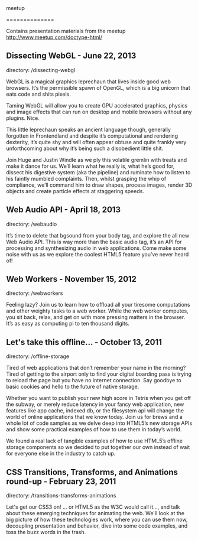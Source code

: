 <!doctype html> meetup
==============

Contains presentation materials from the <!doctype html> meetup
http://www.meetup.com/doctype-html/

Dissecting WebGL - June 22, 2013
-------------
directory: /dissecting-webgl

WebGL is a magical graphics leprechaun that lives inside good web browsers. 
It’s the permissible spawn of OpenGL, which is a big unicorn that eats code and shits pixels.

Taming WebGL will allow you to create GPU accelerated graphics, physics and 
image effects that can run on desktop and mobile browsers without any plugins. Nice.

This little leprechaun speaks an ancient language though, generally forgotten 
in Frontendland and despite it’s computational and rendering dexterity, it’s 
quite shy and will often appear obtuse and quite frankly very unforthcoming 
about why it’s being such a disobedient little shit.

Join Huge and Justin Windle as we ply this volatile gremlin with treats and 
make it dance for us. We’ll learn what he really is, what he’s good for, 
dissect his digestive system (aka the pipeline) and ruminate how to listen to his 
faintly mumbled complaints. Then, whilst grasping the whip of compliance, we’ll 
command him to draw shapes, process images, render 3D objects and create particle 
effects at staggering speeds.



Web Audio API - April 18, 2013
-------------
directory: /webaudio

It’s time to delete that bgsound from your body tag, and explore 
the all new Web Audio API. This is way more than the basic audio 
tag, it’s an API for processing and synthesizing audio in web 
applications. Come make some noise with us as we explore the 
coolest HTML5 feature you’ve never heard of!


Web Workers - November 15, 2012
-------------
directory: /webworkers

Feeling lazy?  Join us to learn how to offload all your tiresome computations and 
other weighty tasks to a web worker.  While the web worker computes, you sit back, 
relax, and get on with more pressing matters in the browser.  It’s as easy as 
computing pi to ten thousand digits.


Let's take this offline... - October 13, 2011
-------------
directory: /offline-storage

Tired of web applications that don’t remember your name in the morning? Tired of
getting to the airport only to find your digital boarding pass is trying to reload 
the page but you have no internet connection. Say goodbye to basic cookies and hello 
to the future of native storage.

Whether you want to publish your new high score in Tetris when you get off the 
subway, or merely reduce latency in your fancy web application, new features 
like app cache, indexed db, or the filesystem api will change the world of online 
applications that we know today. Join us for brews and a whole lot of code 
samples as we delve deep into HTML5’s new storage APIs and show some practical 
examples of how to use them in today’s world.

We found a real lack of tangible examples of how to use HTML5’s offline storage 
components so we decided to put together our own instead of wait for everyone 
else in the industry to catch up. 


CSS Transitions, Transforms, and Animations round-up - February 23, 2011
-------------
directory: /transitions-transforms-animations

Let's get our CSS3 on! ... or HTML5 as the W3C would call it..., and talk 
about these emerging techniques for animating the web. We'll look at the big picture of 
how these technologies work, where you can use them now, decoupling presentation and 
behavior, dive into some code examples, and toss the buzz words in the trash. 
